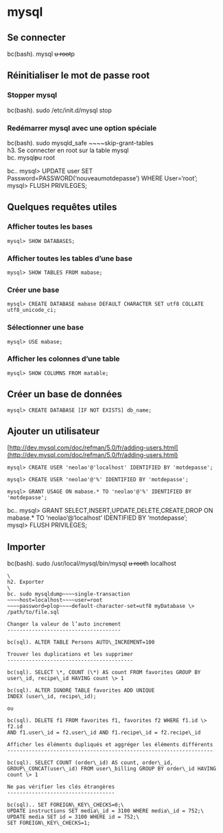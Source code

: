 mysql
=====

Se connecter
------------

bc(bash). mysql ~~u root~~p

Réinitialiser le mot de passe root
----------------------------------

### Stopper mysql

bc(bash). sudo /etc/init.d/mysql stop

### Redémarrer mysql avec une option spéciale

bc(bash). sudo mysqld\_safe ~~~~skip-grant-tables
\
h3. Se connecter en root sur la table mysql
\
bc. mysql~~p~~u root

bc.. mysql\> UPDATE user SET Password=PASSWORD(‘nouveaumotdepasse’)
WHERE User=‘root’;\
mysql\> FLUSH PRIVILEGES;

Quelques requêtes utiles
------------------------

### Afficher toutes les bases

    mysql> SHOW DATABASES;

### Afficher toutes les tables d’une base

    mysql> SHOW TABLES FROM mabase;

### Créer une base

    mysql> CREATE DATABASE mabase DEFAULT CHARACTER SET utf8 COLLATE utf8_unicode_ci;

### Sélectionner une base

    mysql> USE mabase;

### Afficher les colonnes d’une table

    mysql> SHOW COLUMNS FROM matable;

Créer un base de données
------------------------

    mysql> CREATE DATABASE [IF NOT EXISTS] db_name;

Ajouter un utilisateur
----------------------

[http://dev.mysql.com/doc/refman/5.0/fr/adding-users.html](http://dev.mysql.com/doc/refman/5.0/fr/adding-users.html)

    mysql> CREATE USER 'neolao'@'localhost' IDENTIFIED BY 'motdepasse';

    mysql> CREATE USER 'neolao'@'%' IDENTIFIED BY 'motdepasse';

    mysql> GRANT USAGE ON mabase.* TO 'neolao'@'%' IDENTIFIED BY 'motdepasse';

bc.. mysql\> GRANT SELECT,INSERT,UPDATE,DELETE,CREATE,DROP ON mabase.\*
TO ‘neolao’@‘localhost’ IDENTIFIED BY ‘motdepasse’;\
mysql\> FLUSH PRIVILEGES;

Importer
--------

bc(bash). sudo /usr/local/mysql/bin/mysql ~~u root~~h localhost
~~~~default-character-set=utf8 myDatabase \< /path/to/sql/file.sql
\
h2. Exporter
\
bc. sudo mysqldump~~~~single-transaction ~~~~host=localhost~~~~user=root
~~~~password=plop~~~~default-character-set=utf8 myDatabase \>
/path/to/file.sql

Changer la valeur de l’auto increment
-------------------------------------

bc(sql). ALTER TABLE Persons AUTO\_INCREMENT=100

Trouver les duplications et les supprimer
-----------------------------------------

bc(sql). SELECT \*, COUNT (\*) AS count FROM favorites GROUP BY
user\_id, recipe\_id HAVING count \> 1

bc(sql). ALTER IGNORE TABLE favorites ADD UNIQUE
INDEX (user\_id, recipe\_id);

ou

bc(sql). DELETE f1 FROM favorites f1, favorites f2 WHERE f1.id \> f2.id
AND f1.user\_id = f2.user\_id AND f1.recipe\_id = f2.recipe\_id

Afficher les éléments dupliqués et aggréger les éléments différents
-------------------------------------------------------------------

bc(sql). SELECT COUNT (order\_id) AS count, order\_id,
GROUP\_CONCAT(user\_id) FROM user\_billing GROUP BY order\_id HAVING
count \> 1

Ne pas vérifier les clés étrangères
-----------------------------------

bc(sql).. SET FOREIGN\_KEY\_CHECKS=0;\
UPDATE instructions SET media\_id = 3100 WHERE media\_id = 752;\
UPDATE media SET id = 3100 WHERE id = 752;\
SET FOREIGN\_KEY\_CHECKS=1;
